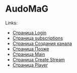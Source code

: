 <h1>AudoMaG</h1>
<p>Links:</p>

<ul>
	<li> 
		<a href="./app/login.html">Страница Login</a>
	</li>
	<li> 
		<a href="./app/main.html">Страница subscriptions</a>
	</li>
	<li> 
		<a href="./app/create_channel.html">Страница Создания канала</a>
	</li>
	<li> 
		<a href="./app/later.html">Страница Позже</a>
	</li>
	<li>
		<a href="./app/main.html">Страница Main</a>	
	</li>
	<li>
		<a href="./app/create_stream.html">Страница Create Stream</a>	
	</li>
	<li>
		<a href="./app/player.html">Страница Player</a>	
	</li>
</ul>